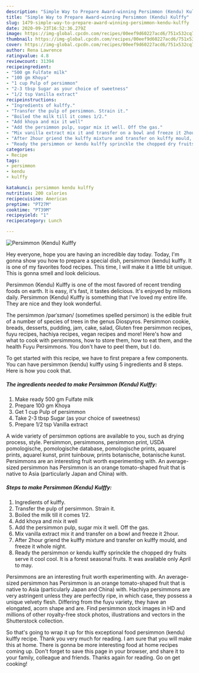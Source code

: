 ```yaml
---
description: "Simple Way to Prepare Award-winning Persimmon (Kendu) Kulffy"
title: "Simple Way to Prepare Award-winning Persimmon (Kendu) Kulffy"
slug: 1479-simple-way-to-prepare-award-winning-persimmon-kendu-kulffy
date: 2020-09-23T16:52:36.279Z
image: https://img-global.cpcdn.com/recipes/00eef9d60227acd6/751x532cq70/persimmon-kendu-kulffy-recipe-main-photo.jpg
thumbnail: https://img-global.cpcdn.com/recipes/00eef9d60227acd6/751x532cq70/persimmon-kendu-kulffy-recipe-main-photo.jpg
cover: https://img-global.cpcdn.com/recipes/00eef9d60227acd6/751x532cq70/persimmon-kendu-kulffy-recipe-main-photo.jpg
author: Rena Lawrence
ratingvalue: 4.8
reviewcount: 31394
recipeingredient:
- "500 gm Fulfate milk"
- "100 gm Khoya"
- "1 cup Pulp of persimmon"
- "2-3 tbsp Sugar as your choice of sweetness"
- "1/2 tsp Vanilla extract"
recipeinstructions:
- "Ingredients of kulffy."
- "Transfer the pulp of persimmon. Strain it."
- "Boiled the milk till it comes 1/2."
- "Add khoya and mix it well"
- "Add the persimmon pulp, sugar mix it well. Off the gas."
- "Mix vanilla extract mix it and transfer on a bowl and freeze it 2hour."
- "After 2hour griend the kulffy mixture and transfer on kulffy mould, and freeze it whole night."
- "Ready the persimmon or kendu kulffy sprinckle the chopped dry fruits serve it cool cool. It is a forest seasonal fruits. It was available only April to may."
categories:
- Recipe
tags:
- persimmon
- kendu
- kulffy

katakunci: persimmon kendu kulffy 
nutrition: 200 calories
recipecuisine: American
preptime: "PT27M"
cooktime: "PT39M"
recipeyield: "1"
recipecategory: Lunch

---
```



![Persimmon (Kendu) Kulffy](https://img-global.cpcdn.com/recipes/00eef9d60227acd6/751x532cq70/persimmon-kendu-kulffy-recipe-main-photo.jpg)

Hey everyone, hope you are having an incredible day today. Today, I'm gonna show you how to prepare a special dish, persimmon (kendu) kulffy. It is one of my favorites food recipes. This time, I will make it a little bit unique. This is gonna smell and look delicious.

Persimmon (Kendu) Kulffy is one of the most favored of recent trending foods on earth. It is easy, it's fast, it tastes delicious. It's enjoyed by millions daily. Persimmon (Kendu) Kulffy is something that I've loved my entire life. They are nice and they look wonderful.

The persimmon /pərˈsɪmən/ (sometimes spelled persimon) is the edible fruit of a number of species of trees in the genus Diospyros. Persimmon cookie, breads, desserts, pudding, jam, cake, salad, Gluten free persimmon recipes, fuyu recipes, hachiya recipes, vegan recipes and more! Here&#39;s how and what to cook with persimmons, how to store them, how to eat them, and the health Fuyu Persimmons. You don&#39;t have to peel them, but I do.


To get started with this recipe, we have to first prepare a few components. You can have persimmon (kendu) kulffy using 5 ingredients and 8 steps. Here is how you cook that.

<!--inarticleads1-->

##### The ingredients needed to make Persimmon (Kendu) Kulffy:

1. Make ready 500 gm Fulfate milk
1. Prepare 100 gm Khoya
1. Get 1 cup Pulp of persimmon
1. Take 2-3 tbsp Sugar (as your choice of sweetness)
1. Prepare 1/2 tsp Vanilla extract


A wide variety of persimmon options are available to you, such as drying process, style. Persimmon, persimmons, persimmon print, USDA pomologische, pomologische database, pomologische prints, aquarel prints, aquarel kunst, print tuinbouw, prints botanische, botanische kunst. Persimmons are an interesting fruit worth experimenting with. An average-sized persimmon has Persimmon is an orange tomato-shaped fruit that is native to Asia (particularly Japan and China) with. 

<!--inarticleads2-->

##### Steps to make Persimmon (Kendu) Kulffy:

1. Ingredients of kulffy.
1. Transfer the pulp of persimmon. Strain it.
1. Boiled the milk till it comes 1/2.
1. Add khoya and mix it well
1. Add the persimmon pulp, sugar mix it well. Off the gas.
1. Mix vanilla extract mix it and transfer on a bowl and freeze it 2hour.
1. After 2hour griend the kulffy mixture and transfer on kulffy mould, and freeze it whole night.
1. Ready the persimmon or kendu kulffy sprinckle the chopped dry fruits serve it cool cool. It is a forest seasonal fruits. It was available only April to may.


Persimmons are an interesting fruit worth experimenting with. An average-sized persimmon has Persimmon is an orange tomato-shaped fruit that is native to Asia (particularly Japan and China) with. Hachiya persimmons are very astringent unless they are perfectly ripe, in which case, they possess a unique velvety flesh. Differing from the fuyu variety, they have an elongated, acorn shape and are. Find persimmon stock images in HD and millions of other royalty-free stock photos, illustrations and vectors in the Shutterstock collection. 

So that's going to wrap it up for this exceptional food persimmon (kendu) kulffy recipe. Thank you very much for reading. I am sure that you will make this at home. There is gonna be more interesting food at home recipes coming up. Don't forget to save this page in your browser, and share it to your family, colleague and friends. Thanks again for reading. Go on get cooking!
